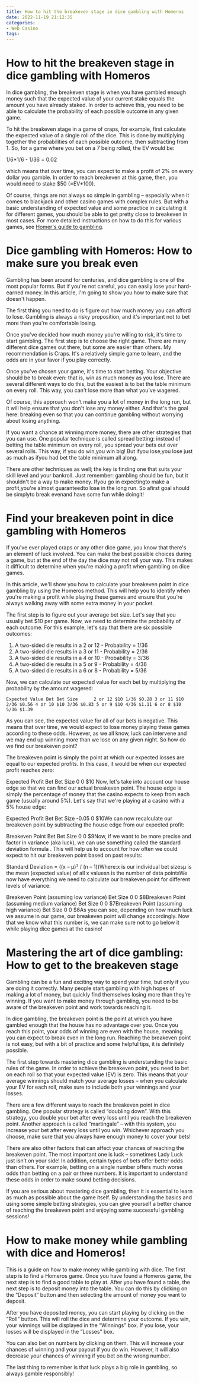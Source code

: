 ```yaml
---
title: How to hit the breakeven stage in dice gambling with Homeros
date: 2022-11-19 21:12:35
categories:
- Web Casino
tags:
---
```



#  How to hit the breakeven stage in dice gambling with Homeros

In dice gambling, the breakeven stage is when you have gambled enough money such that the expected value of your current stake equals the amount you have already staked. In order to achieve this, you need to be able to calculate the probability of each possible outcome in any given game.

To hit the breakeven stage in a game of craps, for example, first calculate the expected value of a single roll of the dice. This is done by multiplying together the probabilities of each possible outcome, then subtracting from 1. So, for a game where you bet on a 7 being rolled, the EV would be:

1/6*1/6 - 1/36 = 0.02

which means that over time, you can expect to make a profit of 2% on every dollar you gamble. In order to reach breakeven at this game, then, you would need to stake $50 (=EV*100).

Of course, things are not always so simple in gambling – especially when it comes to blackjack and other casino games with complex rules. But with a basic understanding of expected value and some practice in calculating it for different games, you should be able to get pretty close to breakeven in most cases. For more detailed instructions on how to do this for various games, see [Homer's guide to gambling](https://www.homeringames.com/gambling/).

#  Dice gambling with Homeros: How to make sure you break even

Gambling has been around for centuries, and dice gambling is one of the most popular forms. But if you're not careful, you can easily lose your hard-earned money. In this article, I'm going to show you how to make sure that doesn't happen.

The first thing you need to do is figure out how much money you can afford to lose. Gambling is always a risky proposition, and it's important not to bet more than you're comfortable losing.

Once you've decided how much money you're willing to risk, it's time to start gambling. The first step is to choose the right game. There are many different dice games out there, but some are easier than others. My recommendation is Craps. It's a relatively simple game to learn, and the odds are in your favor if you play correctly.

Once you've chosen your game, it's time to start betting. Your objective should be to break even: that is, win as much money as you lose. There are several different ways to do this, but the easiest is to bet the table minimum on every roll. This way, you can't lose more than what you've wagered.

Of course, this approach won't make you a lot of money in the long run, but it will help ensure that you don't lose any money either. And that's the goal here: breaking even so that you can continue gambling without worrying about losing anything.

If you want a chance at winning more money, there are other strategies that you can use. One popular technique is called spread betting: instead of betting the table minimum on every roll, you spread your bets out over several rolls. This way, if you do win,you win big! But ifyou lose,you lose just as much as ifyou had bet the table minimum all along.

There are other techniques as well; the key is finding one that suits your skill level and your bankroll. Just remember: gambling should be fun, but it shouldn't be a way to make money. Ifyou go in expectingto make a profit,you're almost guaranteedto lose in the long run. So afirst goal should be simplyto break evenand have some fun while doingit!

#  Find your breakeven point in dice gambling with Homeros

If you've ever played craps or any other dice game, you know that there's an element of luck involved. You can make the best possible choices during a game, but at the end of the day the dice may not roll your way. This makes it difficult to determine when you're making a profit when gambling on dice games.

In this article, we'll show you how to calculate your breakeven point in dice gambling by using the Homeros method. This will help you to identify when you're making a profit while playing these games and ensure that you're always walking away with some extra money in your pocket.

The first step is to figure out your average bet size. Let's say that you usually bet $10 per game. Now, we need to determine the probability of each outcome. For this example, let's say that there are six possible outcomes:

1) A two-sided die results in a 2 or 12 - Probability = 1/36
2) A two-sided die results in a 3 or 11 - Probability = 2/36
3) A two-sided die results in a 4 or 10 - Probability = 3/36
4) A two-sided die results in a 5 or 9 - Probability = 4/36
5) A two-sided die results in a 6 or 8 - Probability = 5/36

Now, we can calculate our expected value for each bet by multiplying the probability by the amount wagered:

    Expected Value Bet Bet Size      2 or 12 $10 1/36 $0.28 3 or 11 $10 2/36 $0.56 4 or 10 $10 3/36 $0.83 5 or 9 $10 4/36 $1.11 6 or 8 $10 5/36 $1.39

As you can see, the expected value for all of our bets is negative. This means that over time, we would expect to lose money playing these games according to these odds. However, as we all know, luck can intervene and we may end up winning more than we lose on any given night. So how do we find our breakeven point?

The breakeven point is simply the point at which our expected losses are equal to our expected profits. In this case, it would be when our expected profit reaches zero:

  Expected Profit Bet Bet Size 0 0 $10
Now, let's take into account our house edge so that we can find our actual breakeven point. The house edge is simply the percentage of money that the casino expects to keep from each game (usually around 5%). Let's say that we're playing at a casino with a 5% house edge:

 Expected Profit Bet Bet Size -0.05 0 $10We can now recalculate our breakeven point by subtracting the house edge from our expected profit:

 Breakeven Point Bet Bet Size 0 0 $9Now, if we want to be more precise and factor in variance (aka luck), we can use something called the standard deviation formula . This will help us to account for how often we could expect to hit our breakeven point based on past results:

 Standard Deviation = ((x – μ)² / (n – 1))Where:x is our individual bet sizesμ is the mean (expected value) of all x valuesn is the number of data pointsWe now have everything we need to calculate our breakeven point for different levels of variance:

 Breakeven Point (assuming low variance) Bet Size 0 0 $8Breakeven Point (assuming medium variance) Bet Size 0 0 $7Breakeven Point (assuming high variance) Bet Size 0 0 $6As you can see, depending on how much luck we assume in our game, our breakeven point will change accordingly. Now that we know what this number is, we can make sure not to go below it while playing dice games at the casino!

#  Mastering the art of dice gambling: How to get to the breakeven stage 

Gambling can be a fun and exciting way to spend your time, but only if you are doing it correctly. Many people start gambling with high hopes of making a lot of money, but quickly find themselves losing more than they’re winning. If you want to make money through gambling, you need to be aware of the breakeven point and work towards reaching it.

In dice gambling, the breakeven point is the point at which you have gambled enough that the house has no advantage over you. Once you reach this point, your odds of winning are even with the house, meaning you can expect to break even in the long run. Reaching the breakeven point is not easy, but with a bit of practice and some helpful tips, it is definitely possible.

The first step towards mastering dice gambling is understanding the basic rules of the game. In order to achieve the breakeven point, you need to bet on each roll so that your expected value (EV) is zero. This means that your average winnings should match your average losses – when you calculate your EV for each roll, make sure to include both your winnings and your losses.

There are a few different ways to reach the breakeven point in dice gambling. One popular strategy is called “doubling down”. With this strategy, you double your bet after every loss until you reach the breakeven point. Another approach is called “martingale” – with this system, you increase your bet after every loss until you win. Whichever approach you choose, make sure that you always have enough money to cover your bets!

There are also other factors that can affect your chances of reaching the breakeven point. The most important one is luck – sometimes Lady Luck just isn’t on your side! In addition, certain types of bets offer better odds than others. For example, betting on a single number offers much worse odds than betting on a pair or three numbers. It is important to understand these odds in order to make sound betting decisions.

If you are serious about mastering dice gambling, then it is essential to learn as much as possible about the game itself. By understanding the basics and using some simple betting strategies, you can give yourself a better chance of reaching the breakeven point and enjoying some successful gambling sessions!

#  How to make money while gambling with dice and Homeros!

This is a guide on how to make money while gambling with dice. The first step is to find a Homeros game. 
Once you have found a Homeros game, the next step is to find a good table to play at. After you have found a table, the next step is to deposit money into the table. You can do this by clicking on the “Deposit” button and then selecting the amount of money you want to deposit.

After you have deposited money, you can start playing by clicking on the “Roll” button. This will roll the dice and determine your outcome. If you win, your winnings will be displayed in the “Winnings” box. If you lose, your losses will be displayed in the “Losses” box.

You can also bet on numbers by clicking on them. This will increase your chances of winning and your payout if you do win. However, it will also decrease your chances of winning if you bet on the wrong number.

The last thing to remember is that luck plays a big role in gambling, so always gamble responsibly!